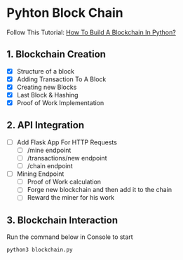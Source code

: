 # Pyhton Block Chain

Follow This Tutorial: [How To Build A Blockchain In Python?](https://101blockchains.com/build-a-blockchain-in-python/)

## 1. Blockchain Creation

- [x] Structure of a block
- [x] Adding Transaction To A Block
- [x] Creating new Blocks
- [x] Last Block & Hashing
- [x] Proof of Work Implementation

## 2. API Integration

- [ ] Add Flask App For HTTP Requests
  - [ ] /mine endpoint
  - [ ] /transactions/new endpoint
  - [ ] /chain endpoint
- [ ] Mining Endpoint
  - [ ] Proof of Work calculation
  - [ ] Forge new blockchain and then add it to the chain
  - [ ] Reward the miner for his work

## 3. Blockchain Interaction

Run the command below in Console to start

```zsh
python3 blockchain.py
```
